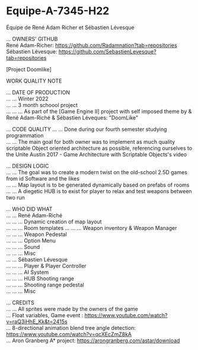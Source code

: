 # Equipe-A-7345-H22
Équipe de René Adam Richer et Sébastien Lévesque <br />

... OWNERS' GITHUB <br />
René Adam-Richer: https://github.com/Radamnation?tab=repositories <br />
Sébastien Lévesque: https://github.com/SebastienLevesque?tab=repositories <br />


[Project Doomlike] <br />


WORK QUALITY NOTE <br />


... DATE OF PRODUCTION <br />
... ... Winter 2022 <br />
... ... 3 month schoool project <br />
... ... ... As part of the [Game Engine II] project with self imposed theme by & René Adam-Riché & Sébastien Léveques: "DoomLike" <br />


... CODE QUALITY
... ... Done during our fourth semester studying programmation <br />
... ... The main goal for both owner was to implement as much quality scriptable Object oriented architecture as possible, referencing ourselves to the Unite Austin 2017 - Game Architecture with Scriptable Objects's video <br />


... DESIGN LOGIC <br />
... ... The goal was to create a modern twist on the old-school 2.5D games from id Software and the likes <br />
... ... Map layout is to be generated dynamically based on prefabs of rooms <br />
... ... A diegetic HUB is to exist for player to relax and test weapons between two run <br />

... WHO DID WHAT <br />
... ... René Adam-Riché <br />
... ... ... Dynamic creation of map layout <br />
... ... ... Room templates
... ... ... Weapon inventory & Weapon Manager <br />
... ... ... Weapon Pedestal <br />
... ... ... Option Menu <br />
... ... ... Sound <br />
... ... ... Misc <br />
... ... Sébastien Lévesque <br />
... ... ... Player & Player Controller <br />
... ... ... AI System <br />
... ... ... HUB Shooting range <br />
... ... ... Shooting range pedestal <br />
... ... ... Misc <br />

... CREDITS<br />
... ... All sprites were made by the owners of the game<br />
... Float variables, Game event : https://www.youtube.com/watch?v=raQ3iHhE_Kk&t=2415s<br />
... 8-directional animation blend tree angle detection: https://www.youtube.com/watch?v=qcXEcZmZ8kA<br />
... Aron Granberg A* project: https://arongranberg.com/astar/download <br />
